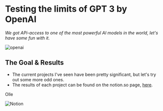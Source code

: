 # Testing the limits of GPT 3 by OpenAI 

*We got APi-access to one of the most powerful AI models in the world, let's have some fun with it.*

![openai](https://openai.com/content/images/2019/05/openai-cover.png)

## The Goal & Results
* The current projects I've seen have been pretty significant, but let's try out some more odd ones. 
* The results of each project can be found on the notion.so page, [here](https://www.notion.so/dataalliance-io-adcc3cbb49ca454ba6405f1df69d2b9f).

Olle 

![Notion](https://lh3.googleusercontent.com/proxy/prqkidrOQD25xvVnCdjBQKGpqqfbARF_CVSK9i7g80n5Ox6zQ8Grke930MMUVKyHB2g4H3z767-i8EF_RmLg_GQ9pbvLoefSNaNmbERydUdokWmVdgb12bW44rLI0nc6AubeF9yHPpdKsA)
